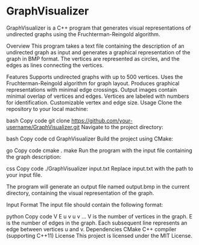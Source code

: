 # GraphVisualizer
GraphVisualizer is a C++ program that generates visual representations of undirected graphs using the Fruchterman-Reingold algorithm.

Overview
This program takes a text file containing the description of an undirected graph as input and generates a graphical representation of the graph in BMP format. The vertices are represented as circles, and the edges as lines connecting the vertices.

Features
Supports undirected graphs with up to 500 vertices.
Uses the Fruchterman-Reingold algorithm for graph layout.
Produces graphical representations with minimal edge crossings.
Output images contain minimal overlap of vertices and edges.
Vertices are labeled with numbers for identification.
Customizable vertex and edge size.
Usage
Clone the repository to your local machine:

bash
Copy code
git clone https://github.com/your-username/GraphVisualizer.git
Navigate to the project directory:

bash
Copy code
cd GraphVisualizer
Build the project using CMake:

go
Copy code
cmake .
make
Run the program with the input file containing the graph description:

css
Copy code
./GraphVisualizer input.txt
Replace input.txt with the path to your input file.

The program will generate an output file named output.bmp in the current directory, containing the visual representation of the graph.

Input Format
The input file should contain the following format:

python
Copy code
V E
u v
u v
...
V is the number of vertices in the graph.
E is the number of edges in the graph.
Each subsequent line represents an edge between vertices u and v.
Dependencies
CMake
C++ compiler (supporting C++11)
License
This project is licensed under the MIT License.

